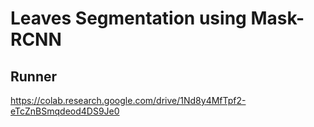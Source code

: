 # Leaves Segmentation using Mask-RCNN

## Runner
https://colab.research.google.com/drive/1Nd8y4MfTpf2-eTcZnBSmqdeod4DS9Je0

